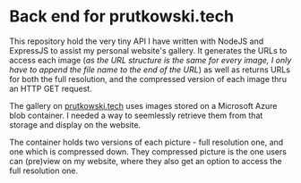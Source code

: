 # Back end for prutkowski.tech

This repository hold the very tiny API I have written with NodeJS and ExpressJS to assist my personal website's gallery. It generates the URLs to access each image (_as the URL structure is the same for every image, I only have to append the file name to the end of the URL_) as well as returns URLs for both the full resolution, and the compressed version of each image thru an HTTP GET request.

The gallery on [prutkowski.tech](https://prutkowski.tech) uses images stored on a Microsoft Azure blob container. I needed a way to seemlessly retrieve them from that storage and display on the website. 

The container holds two versions of each picture - full resolution one, and one which is compressed down. They compressed picture is the one users can (pre)view on my website, where they also get an option to access the full resolution one.


